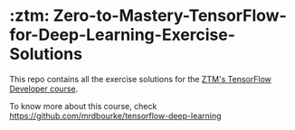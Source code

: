 # :ztm:  Zero-to-Mastery-TensorFlow-for-Deep-Learning-Exercise-Solutions 
This repo contains all the exercise solutions for the [ZTM's TensorFlow Developer course](https://academy.zerotomastery.io/p/learn-tensorflow). 

To know more about this course, check https://github.com/mrdbourke/tensorflow-deep-learning
